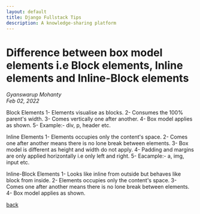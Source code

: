 ```yaml
---
layout: default
title: Django Fullstack Tips
description: A knowledge-sharing platform
---
```


# Difference between box model elements i.e Block elements, Inline elements and Inline-Block elements

_Gyanswarup Mohanty_  
_Feb 02, 2022_  

Block Elements
1- Elements visualise as blocks.
2- Consumes the 100% parent's width.
3- Comes vertically one after another.
4- Box model applies as shown.
5- Example:- div, p, header etc.

Inline Elements
1- Elements occupies only the content's space.
2- Comes one after another means there is no lone break between elements.
3- Box model is different as height and width do not apply.
4- Padding and margins are only applied horizontally i.e only left and right.
5- Eacample:- a, img, input etc.

Inline-Block Elements
1- Looks like inline from outside but behaves like block from inside.
2- Elements occupies only the content's space.
3- Comes one after another means there is no lone break between elements.
4- Box model applies as shown.

[back](../)
